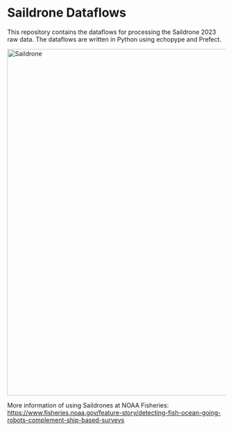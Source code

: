 # Saildrone Dataflows

This repository contains the dataflows for processing the Saildrone 2023 raw data. The dataflows are written in Python using echopype and Prefect.

<img width="800" alt="Saildrone" src="https://github.com/user-attachments/assets/8eb78bb2-ffdd-47d3-8d79-3054ed05f834">

More information of using Saildrones at NOAA Fisheries: https://www.fisheries.noaa.gov/feature-story/detecting-fish-ocean-going-robots-complement-ship-based-surveys
